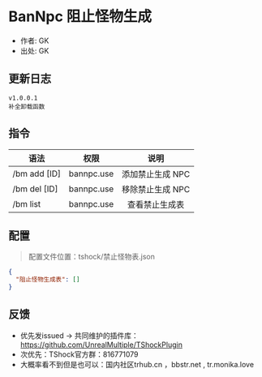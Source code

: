 # BanNpc 阻止怪物生成

- 作者: GK
- 出处: GK

## 更新日志

```
v1.0.0.1
补全卸载函数
```

## 指令

| 语法         |    权限    |       说明       |
| ------------ | :--------: | :--------------: |
| /bm add [ID] | bannpc.use | 添加禁止生成 NPC |
| /bm del [ID] | bannpc.use | 移除禁止生成 NPC |
| /bm list     | bannpc.use |  查看禁止生成表  |

## 配置
> 配置文件位置：tshock/禁止怪物表.json
```json
{
  "阻止怪物生成表": []
}
```
## 反馈
- 优先发issued -> 共同维护的插件库：https://github.com/UnrealMultiple/TShockPlugin
- 次优先：TShock官方群：816771079
- 大概率看不到但是也可以：国内社区trhub.cn ，bbstr.net , tr.monika.love
